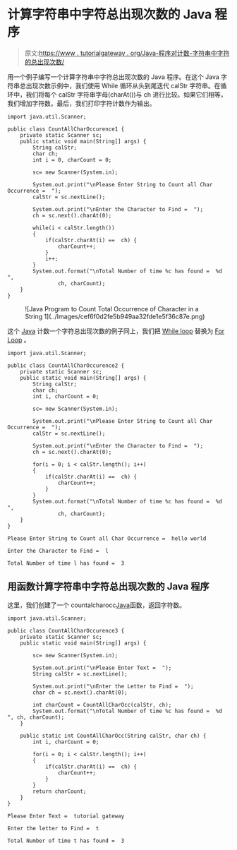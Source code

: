 # 计算字符串中字符总出现次数的 Java 程序

> 原文:[https://www . tutorialgateway . org/Java-程序对计数-字符串中字符的总出现次数/](https://www.tutorialgateway.org/java-program-to-count-total-occurrence-of-character-in-a-string/)

用一个例子编写一个计算字符串中字符总出现次数的 Java 程序。在这个 Java 字符串总出现次数示例中，我们使用 While 循环从头到尾迭代 calStr 字符串。在循环中，我们将每个 calStr 字符串字母(charAt())与 ch 进行比较。如果它们相等，我们增加字符数。最后，我们打印字符计数作为输出。

```
import java.util.Scanner;

public class CountAllCharOccurence1 {
	private static Scanner sc;
	public static void main(String[] args) {
		String calStr;
		char ch;
		int i = 0, charCount = 0;

		sc= new Scanner(System.in);

		System.out.print("\nPlease Enter String to Count all Char Occurrence =  ");
		calStr = sc.nextLine();

		System.out.print("\nEnter the Character to Find =  ");
		ch = sc.next().charAt(0);

		while(i < calStr.length())
		{
			if(calStr.charAt(i) ==  ch) {
				charCount++;
			}
			i++;
		}
		System.out.format("\nTotal Number of time %c has found =  %d ", 
				ch, charCount);	
	}
}
```

<figure class="wp-block-image size-large">![Java Program to Count Total Occurrence of Character in a String 1](../Images/cef6f0d2fe5b949aa32fde1e5f36c87e.png)</figure>

这个 [Java](https://www.tutorialgateway.org/learn-java-programs/) 计数一个字符总出现次数的例子同上，我们把 [While loop](https://www.tutorialgateway.org/java-while-loop/) 替换为 [For Loop](https://www.tutorialgateway.org/java-for-loop/) 。

```
import java.util.Scanner;

public class CountAllCharOccurence2 {
	private static Scanner sc;
	public static void main(String[] args) {
		String calStr;
		char ch;
		int i, charCount = 0;

		sc= new Scanner(System.in);

		System.out.print("\nPlease Enter String to Count all Char Occurrence =  ");
		calStr = sc.nextLine();

		System.out.print("\nEnter the Character to Find =  ");
		ch = sc.next().charAt(0);

		for(i = 0; i < calStr.length(); i++)
		{
			if(calStr.charAt(i) ==  ch) {
				charCount++;
			}
		}
		System.out.format("\nTotal Number of time %c has found =  %d ", 
				ch, charCount);	
	}
}
```

```
Please Enter String to Count all Char Occurrence =  hello world

Enter the Character to Find =  l

Total Number of time l has found =  3 
```

## 用函数计算字符串中字符总出现次数的 Java 程序

这里，我们创建了一个 countalcharocc[Java](https://www.tutorialgateway.org/java-tutorial/)函数，返回字符数。

```
import java.util.Scanner;

public class CountAllCharOccurence3 {
	private static Scanner sc;
	public static void main(String[] args) {

		sc= new Scanner(System.in);

		System.out.print("\nPlease Enter Text =  ");
		String calStr = sc.nextLine();

		System.out.print("\nEnter the Letter to Find =  ");
		char ch = sc.next().charAt(0);

		int charCount = CountAllCharOcc(calStr, ch);
		System.out.format("\nTotal Number of time %c has found =  %d ", ch, charCount);	
	}

	public static int CountAllCharOcc(String calStr, char ch) {
		int i, charCount = 0;

		for(i = 0; i < calStr.length(); i++)
		{
			if(calStr.charAt(i) ==  ch) {
				charCount++;
			}
		}
		return charCount;
	}
}
```

```
Please Enter Text =  tutorial gateway

Enter the letter to Find =  t

Total Number of time t has found =  3 
```